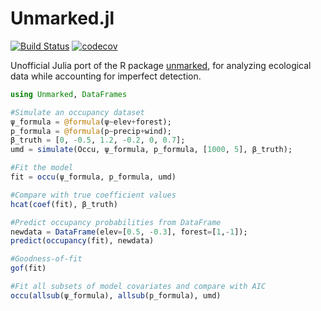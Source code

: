 # Unmarked.jl

[![Build Status](https://travis-ci.org/kenkellner/Unmarked.jl.svg?branch=master)](https://travis-ci.org/kenkellner/Unmarked.jl)
[![codecov](https://codecov.io/gh/kenkellner/Unmarked.jl/branch/master/graph/badge.svg)](https://codecov.io/gh/kenkellner/Unmarked.jl)

Unofficial Julia port of the R package [unmarked](https://cran.r-project.org/web/packages/unmarked/index.html), for analyzing ecological data while accounting for imperfect detection.

```julia
using Unmarked, DataFrames

#Simulate an occupancy dataset
ψ_formula = @formula(ψ~elev+forest);
p_formula = @formula(p~precip+wind);
β_truth = [0, -0.5, 1.2, -0.2, 0, 0.7];
umd = simulate(Occu, ψ_formula, p_formula, [1000, 5], β_truth);

#Fit the model
fit = occu(ψ_formula, p_formula, umd)

#Compare with true coefficient values
hcat(coef(fit), β_truth)

#Predict occupancy probabilities from DataFrame
newdata = DataFrame(elev=[0.5, -0.3], forest=[1,-1]);
predict(occupancy(fit), newdata)

#Goodness-of-fit
gof(fit)

#Fit all subsets of model covariates and compare with AIC
occu(allsub(ψ_formula), allsub(p_formula), umd)
```
